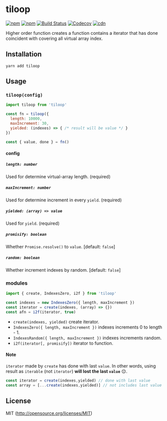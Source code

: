 # tiloop

[![npm](https://img.shields.io/npm/v/tiloop.svg?style=flat-square)](https://www.npmjs.com/package/tiloop)
[![npm](https://img.shields.io/npm/dm/tiloop.svg?style=flat-square)](https://www.npmjs.com/package/tiloop)
[![Build Status](https://img.shields.io/travis/kthjm/tiloop.svg?style=flat-square)](https://travis-ci.org/kthjm/tiloop)
[![Codecov](https://img.shields.io/codecov/c/github/kthjm/tiloop.svg?style=flat-square)](https://codecov.io/gh/kthjm/tiloop)
[![cdn](https://img.shields.io/badge/jsdelivr-latest-e84d3c.svg?style=flat-square)](https://cdn.jsdelivr.net/npm/tiloop/min.js)

Higher order function creates a function contains a iterator that has done coincident with covering all virtual array index.

## Installation
```shell
yarn add tiloop
```

## Usage

### `tiloop(config)`
```js
import tiloop from 'tiloop'

const fn = tiloop({
  length: 10000,
  maxIncrement: 30,
  yielded: (indexes) => { /* result will be value */ }
})

const { value, done } = fn()
```
#### config

##### `length: number`
Used for determine virtual-array length. (required)

##### `maxIncrement: number`
Used for determine increment in every `yield`. (required)

##### `yielded: (array) => value`
Used for `yield`. (required)

##### `promisify: boolean`
Whether `Promise.resolve()` to `value`. [default: `false`]

##### `random: boolean`
Whether increment indexes by random. [default: `false`]

### modules
```js
import { create, IndexesZero, i2f } from 'tiloop'

const indexes = new IndexesZero({ length, maxIncrement })
const iterator = create(indexes, (array) => {})
const afn = i2f(iterator, true)
```
- `create(indexes, yielded)` create iterator.
- `IndexesZero({ length, maxIncrement })` indexes increments 0 to length - 1.
- `IndexesRandom({ length, maxIncrement })` indexes increments random.
- `i2f(iterator[, promisify])` iterator to function.

#### Note
`iterator` made by `create` has done with last `value`. In other words, using result as `iterable` (not `iterator`) **will lost the last `value`** 😔.

```js
const iterator = create(indexes,yielded) // done with last value
const array = [...create(indexes,yielded)] // not includes last value
```

## License
MIT (http://opensource.org/licenses/MIT)
